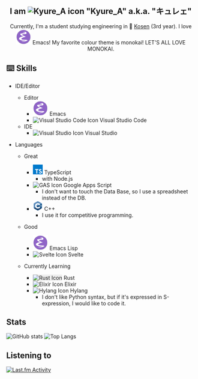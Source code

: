 <div align="center">
  <h2>I am <img alt="Kyure_A icon" width="26px" src="https://avatars.githubusercontent.com/u/49436968?v=4" /> "Kyure_A" a.k.a. "キュレェ"
</h2>
  
  Currently, I'm a student studying engineering in 🏫 [Kosen](https://www.kosen-k.go.jp/english/what/features/features.html) (3rd year). 
I love ![Emacs Icon](./EmacsIcon.svg) Emacs! My favorite colour theme is monokai! LET'S ALL LOVE MONOKAI.

</div>

## ⌨️ Skills
- IDE/Editor
  - Editor
    - ![Emacs Icon](./EmacsIcon.svg) Emacs 
    - <img alt="Visual Studio Code Icon" width="20px" src="https://visualstudio.microsoft.com/wp-content/uploads/2019/09/vs-code-responsive-01-1.png" /> Visual Studio Code
  - IDE  
    - <img alt="Visual Studio Icon" width="20px" src="https://visualstudio.microsoft.com/wp-content/uploads/2021/10/Product-Icon.svg" /> Visual Studio

- Languages
  - Great
    - <img alt="TypeScript Icon" width="26px" src="https://raw.githubusercontent.com/github/explore/80688e429a7d4ef2fca1e82350fe8e3517d3494d/topics/typescript/typescript.png" /> TypeScript
      - with Node.js
    -  <img alt="GAS Icon" width="26px" src="https://upload.wikimedia.org/wikipedia/commons/2/2f/Google_Apps_Script.svg" /> Google Apps Script
        - I don't want to touch the Data Base, so I use a spreadsheet instead of the DB. 
    - <img alt="C++ Icon" width="26px" src="https://raw.githubusercontent.com/github/explore/180320cffc25f4ed1bbdfd33d4db3a66eeeeb358/topics/cpp/cpp.png" /> C++
      - I use it for competitive programming. 
      
  - Good
    - ![Emacs Icon](./EmacsIcon.svg) Emacs Lisp
    - <img alt="Svelte Icon" width="20px" src="https://upload.wikimedia.org/wikipedia/commons/1/1b/Svelte_Logo.svg"/> Svelte
  - Currently Learning
    - <img alt="Rust Icon" style="background-color:#EEEEEE" width="26px" src="https://encrypted-tbn0.gstatic.com/images?q=tbn:ANd9GcSpzrZI8crJpgIJqbJKO8Y8I3rV2lr5QYv02w&usqp=CAU" /> Rust
    - <img alt="Elixir Icon" width="26px" src="https://elixir-lang.org/favicon.ico" /> Elixir
    - <img alt="Hylang Icon" width="28px" src="https://d1q6f0aelx0por.cloudfront.net/product-logos/library-hylang-logo.png" /> Hylang
      - I don't like Python syntax, but if it's expressed in S-expression, I would like to code it.

## Stats
![GitHub stats](https://github-readme-stats.vercel.app/api?username=Kyure-A&theme=monokai) ![Top Langs](https://github-readme-stats.vercel.app/api/top-langs/?username=Kyure-A&layout=compact&theme=monokai&exclude_repo=nand2tetris,dotfiles,AtCoder,competitive-snippets,calculus-semi)

## Listening to
  <a href="https://last.fm/user/kyure_a" target="_blank"><img src="https://toru.kio.dev/api/v1/kyure_a?theme=monokai&border_radius=5" alt="Last.fm Activity" width="380px" /></a>
